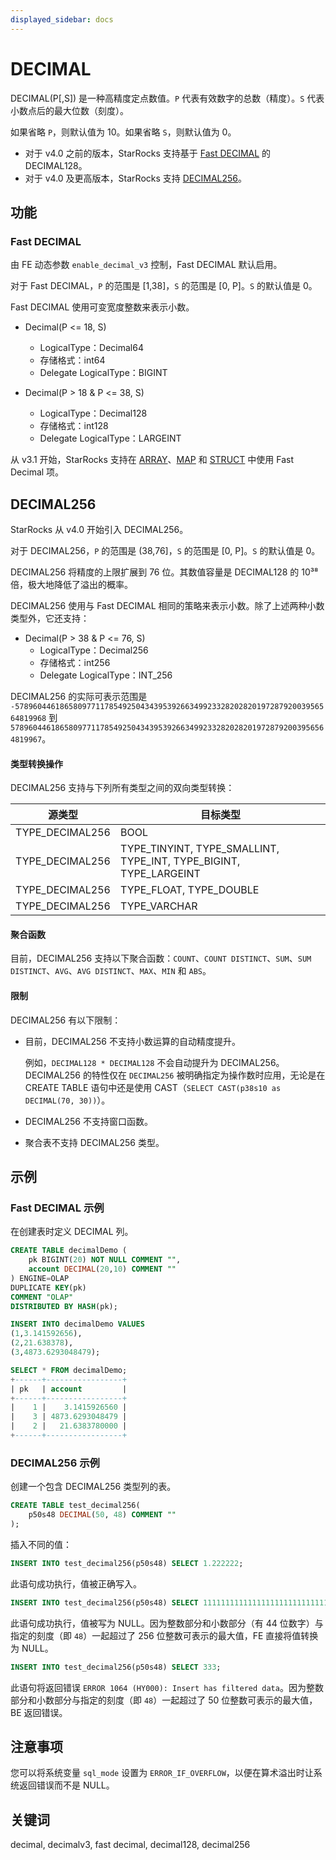 ```yaml
---
displayed_sidebar: docs
---
```


# DECIMAL

DECIMAL(P[,S]) 是一种高精度定点数值。`P` 代表有效数字的总数（精度）。`S` 代表小数点后的最大位数（刻度）。

如果省略 `P`，则默认值为 10。如果省略 `S`，则默认值为 0。

- 对于 v4.0 之前的版本，StarRocks 支持基于 [Fast DECIMAL](#fast-decimal) 的 DECIMAL128。
- 对于 v4.0 及更高版本，StarRocks 支持 [DECIMAL256](#decimal256)。

## 功能

### Fast DECIMAL

由 FE 动态参数 `enable_decimal_v3` 控制，Fast DECIMAL 默认启用。

对于 Fast DECIMAL，`P` 的范围是 [1,38]，`S` 的范围是 [0, P]。`S` 的默认值是 0。

Fast DECIMAL 使用可变宽度整数来表示小数。

- Decimal(P <= 18, S)
  - LogicalType：Decimal64
  - 存储格式：int64
  - Delegate LogicalType：BIGINT

- Decimal(P > 18 & P <= 38, S)
  - LogicalType：Decimal128
  - 存储格式：int128
  - Delegate LogicalType：LARGEINT

从 v3.1 开始，StarRocks 支持在 [ARRAY](../semi_structured/Array.md)、[MAP](../semi_structured/Map.md) 和 [STRUCT](../semi_structured/STRUCT.md) 中使用 Fast Decimal 项。

## DECIMAL256

StarRocks 从 v4.0 开始引入 DECIMAL256。

对于 DECIMAL256，`P` 的范围是 (38,76]，`S` 的范围是 [0, P]。`S` 的默认值是 0。

DECIMAL256 将精度的上限扩展到 76 位。其数值容量是 DECIMAL128 的 10³⁸ 倍，极大地降低了溢出的概率。

DECIMAL256 使用与 Fast DECIMAL 相同的策略来表示小数。除了上述两种小数类型外，它还支持：

- Decimal(P > 38 & P <= 76, S)
  - LogicalType：Decimal256
  - 存储格式：int256
  - Delegate LogicalType：INT_256

DECIMAL256 的实际可表示范围是 `-57896044618658097711785492504343953926634992332820282019728792003956564819968` 到 `57896044618658097711785492504343953926634992332820282019728792003956564819967`。

#### 类型转换操作

DECIMAL256 支持与下列所有类型之间的双向类型转换：

| 源类型          | 目标类型                                                        |
| --------------- | ----------------------------------------------------------------- |
| TYPE_DECIMAL256 | BOOL                                                              |
| TYPE_DECIMAL256 | TYPE_TINYINT, TYPE_SMALLINT, TYPE_INT, TYPE_BIGINT, TYPE_LARGEINT |
| TYPE_DECIMAL256 | TYPE_FLOAT, TYPE_DOUBLE                                           |
| TYPE_DECIMAL256 | TYPE_VARCHAR                                                      |

#### 聚合函数

目前，DECIMAL256 支持以下聚合函数：`COUNT`、`COUNT DISTINCT`、`SUM`、`SUM DISTINCT`、`AVG`、`AVG DISTINCT`、`MAX`、`MIN` 和 `ABS`。

#### 限制

DECIMAL256 有以下限制：

- 目前，DECIMAL256 不支持小数运算的自动精度提升。

  例如，`DECIMAL128 * DECIMAL128` 不会自动提升为 DECIMAL256。DECIMAL256 的特性仅在 `DECIMAL256` 被明确指定为操作数时应用，无论是在 CREATE TABLE 语句中还是使用 CAST（`SELECT CAST(p38s10 as DECIMAL(70, 30))`）。

- DECIMAL256 不支持窗口函数。

- 聚合表不支持 DECIMAL256 类型。

## 示例

### Fast DECIMAL 示例

在创建表时定义 DECIMAL 列。

```SQL
CREATE TABLE decimalDemo (
    pk BIGINT(20) NOT NULL COMMENT "",
    account DECIMAL(20,10) COMMENT ""
) ENGINE=OLAP 
DUPLICATE KEY(pk)
COMMENT "OLAP"
DISTRIBUTED BY HASH(pk);

INSERT INTO decimalDemo VALUES
(1,3.141592656),
(2,21.638378),
(3,4873.6293048479);

SELECT * FROM decimalDemo;
+------+-----------------+
| pk   | account         |
+------+-----------------+
|    1 |    3.1415926560 |
|    3 | 4873.6293048479 |
|    2 |   21.6383780000 |
+------+-----------------+
```

### DECIMAL256 示例

创建一个包含 DECIMAL256 类型列的表。

```SQL
CREATE TABLE test_decimal256(
    p50s48 DECIMAL(50, 48) COMMENT ""
);
```

插入不同的值：

```SQL
INSERT INTO test_decimal256(p50s48) SELECT 1.222222;
```

此语句成功执行，值被正确写入。

```SQL
INSERT INTO test_decimal256(p50s48) SELECT 11111111111111111111111111111111111111111111.222222;
```

此语句成功执行，值被写为 NULL。因为整数部分和小数部分（有 44 位数字）与指定的刻度（即 `48`）一起超过了 256 位整数可表示的最大值，FE 直接将值转换为 NULL。

```SQL
INSERT INTO test_decimal256(p50s48) SELECT 333;
```

此语句将返回错误 `ERROR 1064 (HY000): Insert has filtered data`。因为整数部分和小数部分与指定的刻度（即 `48`）一起超过了 50 位整数可表示的最大值，BE 返回错误。

## 注意事项

您可以将系统变量 `sql_mode` 设置为 `ERROR_IF_OVERFLOW`，以便在算术溢出时让系统返回错误而不是 NULL。

## 关键词

decimal, decimalv3, fast decimal, decimal128, decimal256